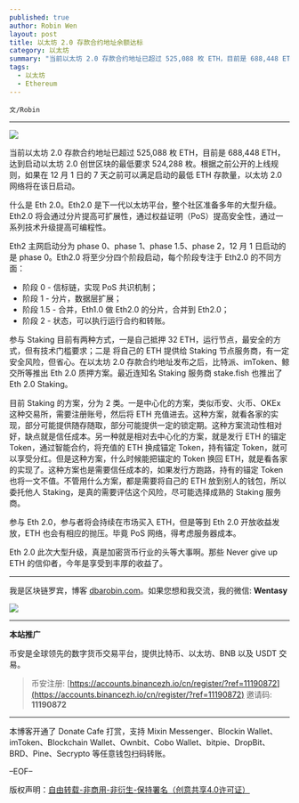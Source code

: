 ```yaml
---
published: true
author: Robin Wen
layout: post
title: 以太坊 2.0 存款合约地址余额达标
category: 以太坊
summary: "当前以太坊 2.0 存款合约地址已超过 525,088 枚 ETH，目前是 688,448 ETH，达到启动以太坊 2.0 创世区块的最低要求 524,288 枚。根据之前公开的上线规则，如果在 12 月 1 日的 7 天之前可以满足启动的最低 ETH 存款量，以太坊 2.0 网络将在该日启动。参与 Eth 2.0，参与者将会持续在市场买入 ETH，但是等到 Eth 2.0 开放收益发放，ETH 也会有相应的抛压。毕竟 PoS 网络，得考虑服务器成本。Eth 2.0 此次大型升级，真是加密货币行业的头等大事啊。那些 Never give up ETH 的信仰者，今年是享受到丰厚的收益了。"
tags:
  - 以太坊
  - Ethereum
---
```


`文/Robin`

***

![](https://cdn.dbarobin.com/xl9i2g7.png)

当前以太坊 2.0 存款合约地址已超过 525,088 枚 ETH，目前是 688,448 ETH，达到启动以太坊 2.0 创世区块的最低要求 524,288 枚。根据之前公开的上线规则，如果在 12 月 1 日的 7 天之前可以满足启动的最低 ETH 存款量，以太坊 2.0 网络将在该日启动。

什么是 Eth 2.0。Eth2.0 是下一代以太坊平台，整个社区准备多年的大型升级。Eth2.0 将会通过分片提高可扩展性，通过权益证明（PoS）提高安全性，通过一系列技术升级提高可编程性。

Eth2 主网启动分为 phase 0、phase 1、phase 1.5、phase 2，12 月 1 日启动的是 phase 0。Eth2.0 将至少分四个阶段启动，每个阶段专注于 Eth2.0 的不同方面：

* 阶段 0 - 信标链，实现 PoS 共识机制；
* 阶段 1 - 分片，数据层扩展；
* 阶段 1.5 - 合并，Eth1.0 做 Eth2.0 的分片，合并到 Eth2.0；
* 阶段 2 - 状态，可以执行运行合约和转账。

参与 Staking 目前有两种方式，一是自己抵押 32 ETH，运行节点，最安全的方式，但有技术门槛要求；二是
将自己的 ETH 提供给 Staking 节点服务商，有一定安全风险，但省心。在以太坊 2.0 存款合约地址发布之后，比特派、imToken、鲸交所等推出 Eth 2.0 质押方案。最近连知名 Staking 服务商 stake.fish 也推出了 Eth 2.0 Staking。

目前 Staking 的方案，分为 2 类。一是中心化的方案，类似币安、火币、OKEx 这种交易所，需要注册账号，然后将 ETH 充值进去。这种方案，就看各家的实现，部分可能提供随存随取，部分可能提供一定的锁定期。这种方案流动性相对好，缺点就是信任成本。另一种就是相对去中心化的方案，就是发行 ETH 的锚定 Token，通过智能合约，将充值的 ETH 换成锚定 Token，持有锚定 Token，就可以享受分红。但是这种方案，什么时候能把锚定的 Token 换回 ETH，就是看各家的实现了。这种方案也是需要信任成本的，如果发行方跑路，持有的锚定 Token 也将一文不值。不管用什么方案，都是需要将自己的 ETH 放到别人的钱包，所以委托他人 Staking，是真的需要评估这个风险，尽可能选择成熟的 Staking 服务商。

参与 Eth 2.0，参与者将会持续在市场买入 ETH，但是等到 Eth 2.0 开放收益发放，ETH 也会有相应的抛压。毕竟 PoS 网络，得考虑服务器成本。

Eth 2.0 此次大型升级，真是加密货币行业的头等大事啊。那些 Never give up ETH 的信仰者，今年是享受到丰厚的收益了。

***

我是区块链罗宾，博客 [dbarobin.com](https://dbarobin.com/)。如果您想和我交流，我的微信: **Wentasy**

![](https://cdn.dbarobin.com/v4yywe2.png)

***

**本站推广**

币安是全球领先的数字货币交易平台，提供比特币、以太坊、BNB 以及 USDT 交易。

> 币安注册: [https://accounts.binancezh.io/cn/register/?ref=11190872](https://accounts.binancezh.io/cn/register/?ref=11190872)
> 邀请码: **11190872**

***

本博客开通了 Donate Cafe 打赏，支持 Mixin Messenger、Blockin Wallet、imToken、Blockchain Wallet、Ownbit、Cobo Wallet、bitpie、DropBit、BRD、Pine、Secrypto 等任意钱包扫码转账。

<center>
    <div class="--donate-button"
         data-button-id="f8b9df0d-af9a-460d-8258-d3f435445075"
    ></div>
</center>

–EOF–

版权声明：[自由转载-非商用-非衍生-保持署名（创意共享4.0许可证）](http://creativecommons.org/licenses/by-nc-nd/4.0/deed.zh)